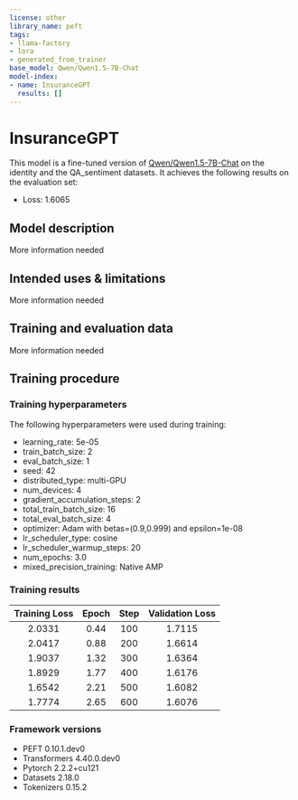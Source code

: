 ```yaml
---
license: other
library_name: peft
tags:
- llama-factory
- lora
- generated_from_trainer
base_model: Qwen/Qwen1.5-7B-Chat
model-index:
- name: InsuranceGPT
  results: []
---
```


<!-- This model card has been generated automatically according to the information the Trainer had access to. You
should probably proofread and complete it, then remove this comment. -->

# InsuranceGPT

This model is a fine-tuned version of [Qwen/Qwen1.5-7B-Chat](https://huggingface.co/Qwen/Qwen1.5-7B-Chat) on the identity and the QA_sentiment datasets.
It achieves the following results on the evaluation set:
- Loss: 1.6065

## Model description

More information needed

## Intended uses & limitations

More information needed

## Training and evaluation data

More information needed

## Training procedure

### Training hyperparameters

The following hyperparameters were used during training:
- learning_rate: 5e-05
- train_batch_size: 2
- eval_batch_size: 1
- seed: 42
- distributed_type: multi-GPU
- num_devices: 4
- gradient_accumulation_steps: 2
- total_train_batch_size: 16
- total_eval_batch_size: 4
- optimizer: Adam with betas=(0.9,0.999) and epsilon=1e-08
- lr_scheduler_type: cosine
- lr_scheduler_warmup_steps: 20
- num_epochs: 3.0
- mixed_precision_training: Native AMP

### Training results

| Training Loss | Epoch | Step | Validation Loss |
|:-------------:|:-----:|:----:|:---------------:|
| 2.0331        | 0.44  | 100  | 1.7115          |
| 2.0417        | 0.88  | 200  | 1.6614          |
| 1.9037        | 1.32  | 300  | 1.6364          |
| 1.8929        | 1.77  | 400  | 1.6176          |
| 1.6542        | 2.21  | 500  | 1.6082          |
| 1.7774        | 2.65  | 600  | 1.6076          |


### Framework versions

- PEFT 0.10.1.dev0
- Transformers 4.40.0.dev0
- Pytorch 2.2.2+cu121
- Datasets 2.18.0
- Tokenizers 0.15.2